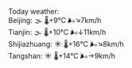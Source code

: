 Today weather:  
Beijing: 🌫  🌡️+9°C 🌬️↘7km/h  
Tianjin: 🌫  🌡️+10°C 🌬️↓11km/h  
Shijiazhuang: ☀️   🌡️+16°C 🌬️↘8km/h  
Tangshan: ☀️   🌡️+14°C 🌬️→9km/h  
